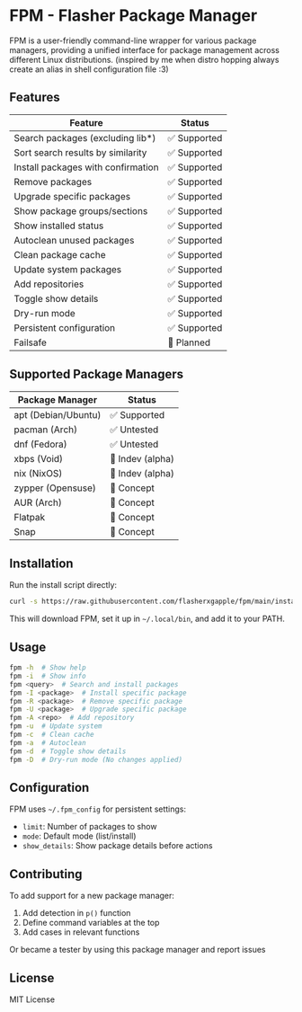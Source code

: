 # FPM - Flasher Package Manager

FPM is a user-friendly command-line wrapper for various package managers, providing a unified interface for package management across different Linux distributions. (inspired by me when distro hopping always create an alias in shell configuration file :3)

## Features

| Feature                           | Status       |
|-----------------------------------|--------------|
| Search packages (excluding lib*)  | ✅ Supported |
| Sort search results by similarity | ✅ Supported |
| Install packages with confirmation| ✅ Supported |
| Remove packages                   | ✅ Supported |
| Upgrade specific packages         | ✅ Supported |
| Show package groups/sections      | ✅ Supported |
| Show installed status             | ✅ Supported |
| Autoclean unused packages         | ✅ Supported |
| Clean package cache               | ✅ Supported |
| Update system packages            | ✅ Supported |
| Add repositories                  | ✅ Supported |
| Toggle show details               | ✅ Supported |
| Dry-run mode                      | ✅ Supported |
| Persistent configuration          | ✅ Supported |
| Failsafe                          | 🔄 Planned   |

## Supported Package Managers

| Package Manager    | Status          |
|--------------------|-----------------|
| apt (Debian/Ubuntu)| ✅ Supported    |
| pacman (Arch)      | ✅ Untested     |
| dnf (Fedora)       | ✅ Untested     |
| xbps (Void)        | 🔄 Indev (alpha)|
| nix (NixOS)        | 🔄 Indev (alpha)|
| zypper (Opensuse)  | 🔄 Concept      |
| AUR (Arch)         | 🔄 Concept      |
| Flatpak            | 🔄 Concept      |
| Snap               | 🔄 Concept      |


## Installation

Run the install script directly:
   ```bash
   curl -s https://raw.githubusercontent.com/flasherxgapple/fpm/main/install_fpm.sh | bash
   ```

   This will download FPM, set it up in `~/.local/bin`, and add it to your PATH.

## Usage

```bash
fpm -h  # Show help
fpm -i  # Show info
fpm <query>  # Search and install packages
fpm -I <package>  # Install specific package
fpm -R <package>  # Remove specific package
fpm -U <package>  # Upgrade specific package
fpm -A <repo>  # Add repository
fpm -u  # Update system
fpm -c  # Clean cache
fpm -a  # Autoclean
fpm -d  # Toggle show details
fpm -D  # Dry-run mode (No changes applied)
```

## Configuration

FPM uses `~/.fpm_config` for persistent settings:
- `limit`: Number of packages to show
- `mode`: Default mode (list/install)
- `show_details`: Show package details before actions

## Contributing

To add support for a new package manager:
1. Add detection in `p()` function
2. Define command variables at the top
3. Add cases in relevant functions

Or became a tester by using this package manager and report issues

## License

MIT License

